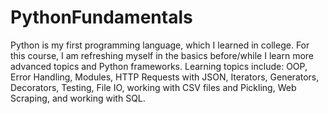 # PythonFundamentals
Python is my first programming language, which I learned in college. For this course, I am refreshing myself in the basics before/while I learn more advanced topics and Python frameworks.
Learning topics include: OOP, Error Handling, Modules, HTTP Requests with JSON, Iterators, Generators, Decorators, Testing, File IO, working with CSV files and Pickling, Web Scraping, and working with SQL.
